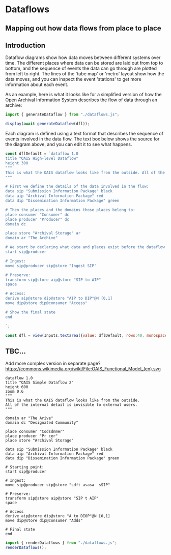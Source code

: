 # Dataflows
## Mapping out how data flows from place to place

## Introduction

Dataflow diagrams show how data moves between different systems over time.  The different places where data can be stored are laid out from top to bottom, and the sequence of events the data can go through are plotted from left to right. The lines of the 'tube map' or 'metro' layout show how the data moves, and you can inspect the event 'stations' to get more information about each event.

As an example, here is what it looks like for a simplified version of how the Open Archival Information System describes the flow of data through an archive:

```js
import { generateDataflow } from "./dataflows.js";

display(await generateDataflow(dfl));
```

Each diagram is defined using a text format that describes the sequence of events involved in the data flow. The text box below shows the source for the diagram above, and you can edit it to see what happens.

```js
const dflDefault = `dataflow 1.0
title "OAIS High-level Dataflow"
height 300
"""
This is what the OAIS dataflow looks like from the outside. All of the internal detail is invisible to external users.
"""

# First we define the details of the data involved in the flow:
data sip "Submission Information Package" black
data aip "Archival Information Package" red
data dip "Dissemination Information Package" green

# Then the places and the domains those places belong to:
place consumer "Consumer" dc
place producer "Producer" dc
domain dc 

place store "Archival Storage" ar
domain ar "The Archive"

# We start by declaring what data and places exist before the dataflow starts:
start sip@producer

# Ingest:
move sip@producer sip@store "Ingest SIP"

# Preserve:
transform sip@store aip@store "SIP to AIP"
space

# Access:
derive aip@store dip@store "AIP to DIP"@N [0,1]
move dip@store dip@consumer "Access"

# Show the final state
end

`;

const dfl = view(Inputs.textarea({value: dflDefault, rows:40, monospace: true}));
```



## TBC...


Add more complex version  in separate page?
 https://commons.wikimedia.org/wiki/File:OAIS_Functional_Model_(en).svg 
 

```dataflow
dataflow 1.0
title "OAIS Simple Dataflow 2"
height 600
zoom 0.6
"""
This is what the OAIS dataflow looks like from the outside. 
All of the internal detail is invisible to external users.
"""

domain ar "The Arive"
domain dc "Designated Community"

place consumer "Codsdnmer"
place producer "Pr cer"
place store "Archival Storage"

data sip "Submission Information Package" black
data aip "Archival Information Package" red
data dip "Dissemination Information Package" green

# Starting point:
start sip@producer

# Ingest:
move sip@producer sip@store "sdft asasa  sSIP"

# Preserve:
transform sip@store aip@store "SIP t AIP"
space

# Access
derive aip@store dip@store "A to DIOP"@N [0,1]
move dip@store dip@consumer "Adds"

# Final state
end
```

```js
import { renderDataflows } from "./dataflows.js";
renderDataflows();
```

